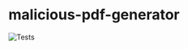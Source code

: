 # malicious-pdf-generator
![Tests](https://github.com/MustafaSarikaya/malicious-pdf-generator/actions/workflows/tests.yml/badge.svg)
